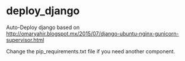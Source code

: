 # deploy_django
Auto-Deploy django based on http://omaryahir.blogspot.mx/2015/07/django-ubuntu-nginx-gunicorn-supervisor.html

Change the pip_requirements.txt file if you need another component.
